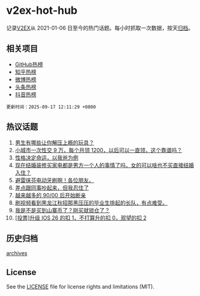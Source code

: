 # v2ex-hot-hub

 记录[V2EX](https://www.v2ex.com/)从 2021-01-06 日至今的热门话题。每小时抓取一次数据，按天[归档](archives)。
 
 ## 相关项目

- [GitHub热榜](https://github.com/snaildev/github-hot-hub)
- [知乎热榜](https://github.com/snaildev/zhihu-hot-hub)
- [微博热榜](https://github.com/snaildev/weibo-hot-hub)
- [头条热榜](https://github.com/snaildev/toutiao-hot-hub)
- [抖音热榜](https://github.com/snaildev/douyin-hot-hub)


 `更新时间：2025-09-17 12:11:29 +0800`

## 热议话题

1. [男生有哪些让你解压上瘾的玩具？](https://www.v2ex.com/t/1159587)
1. [小城市一次性交 9 万，每个月领 1200，以后可以一直领，这个靠谱吗？](https://www.v2ex.com/t/1159752)
1. [性格决定命运，以我爸为例](https://www.v2ex.com/t/1159583)
1. [现在结婚装修买家电都是男方一个人的事情了吗，女的可以啥也不买直接结婚入住？](https://www.v2ex.com/t/1159806)
1. [避雷徕芬电动牙刷啊！各位朋友。](https://www.v2ex.com/t/1159805)
1. [差点跟同事吵起来，但我忍住了](https://www.v2ex.com/t/1159649)
1. [越来越多的 90/00 后开始断亲](https://www.v2ex.com/t/1159817)
1. [刷视频看到黑龙江秋招那黑压压的毕业生排起的长队，有点难受。](https://www.v2ex.com/t/1159808)
1. [我是不是买到山寨币了？刚买就锁仓了？](https://www.v2ex.com/t/1159598)
1. [[投票]升级 IOS 26 的扣 1，不打算升的扣 0，观望的扣 2](https://www.v2ex.com/t/1159756)

## 历史归档

[archives](archives)

## License

See the [LICENSE](LICENSE) file for license rights and limitations (MIT).
